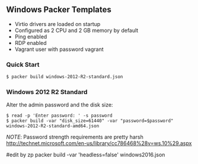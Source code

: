 ## Windows Packer Templates

* Virtio drivers are loaded on startup
* Configured as 2 CPU and 2 GB memory by default
* Ping enabled
* RDP enabled
* Vagrant user with password vagrant

### Quick Start

```bash
$ packer build windows-2012-R2-standard.json
```

### Windows 2012 R2 Standard

Alter the admin password and the disk size:

```
$ read -p 'Enter password: ' -s password
$ packer build -var "disk_size=61440" -var "password=$password" windows-2012-R2-standard-amd64.json
```

*NOTE*: Password strength requirements are pretty harsh
http://technet.microsoft.com/en-us/library/cc786468%28v=ws.10%29.aspx



#edit by zp
packer build -var 'headless=false' windows2016.json
